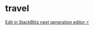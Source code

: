 # travel

[Edit in StackBlitz next generation editor ⚡️](https://stackblitz.com/~/github.com/jusaprint/travel)